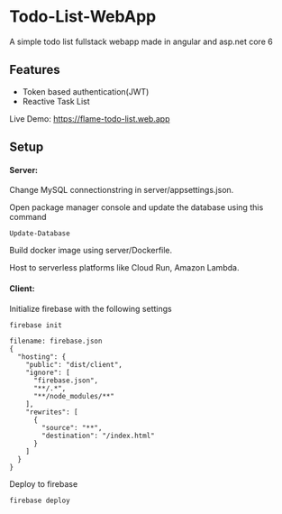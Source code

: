 # Todo-List-WebApp

A simple todo list fullstack webapp made in angular and asp.net core 6

## Features
- Token based authentication(JWT)
- Reactive Task List


Live Demo: https://flame-todo-list.web.app

## Setup

#### Server:

Change MySQL connectionstring in server/appsettings.json.

Open package manager console and update the database using this command
```
Update-Database
```

Build docker image using server/Dockerfile.

Host to serverless platforms like Cloud Run, Amazon Lambda.


#### Client:

Initialize firebase with the following settings
```
firebase init
```

``` 
filename: firebase.json
{
  "hosting": {
    "public": "dist/client",
    "ignore": [
      "firebase.json",
      "**/.*",
      "**/node_modules/**"
    ],
    "rewrites": [
      {
        "source": "**",
        "destination": "/index.html"
      }
    ]
  }
}
```
Deploy to firebase
```
firebase deploy
```
